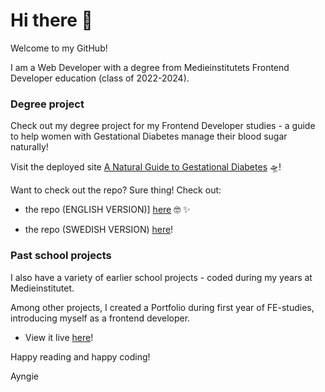 # Hi there 👋

Welcome to my GitHub!

I am a Web Developer with a degree from Medieinstitutets Frontend Developer education (class of 2022-2024). 

### Degree project
Check out my degree project for my Frontend Developer studies - a guide to help women with Gestational Diabetes manage their blood sugar naturally!

Visit the deployed site [A Natural Guide to Gestational Diabetes](https://ayngie.github.io/natural-guide-to-gestational-diabetes/) 🛸!

Want to check out the repo? Sure thing! Check out:

- the repo (ENGLISH VERSION)] [here](https://github.com/Ayngie/natural-guide-to-gestational-diabetes) 🤓 ✨️

- the repo (SWEDISH VERSION) [here](https://github.com/Ayngie/naturlig-guide-till-graviditetsdiabetes)!


### Past school projects
I also have a variety of earlier school projects - coded during my years at Medieinstitutet. 

Among other projects, I created a Portfolio during first year of FE-studies, introducing myself as a frontend developer. 
- View it live [here](https://ayngie.github.io/portfolio2.0/)!

Happy reading and happy coding!

Ayngie

<!--
**Ayngie/Ayngie** is a ✨ _special_ ✨ repository because its `README.md` (this file) appears on your GitHub profile.

Here are some ideas to get you started:

- 🔭 I’m currently working on ...
- 🌱 I’m currently learning ...
- 👯 I’m looking to collaborate on ...
- 🤔 I’m looking for help with ...
- 💬 Ask me about ...
- 📫 How to reach me: ...
- 😄 Pronouns: ...
- ⚡ Fun fact: ...
-->
